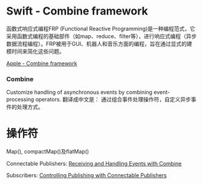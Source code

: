 # Swift - Combine framework


函数式响应式编程FRP (Functional Reactive Programming)是一种编程范式，它采用函数式编程的基础部件（如map、reduce、filter等），进行响应式编程（异步数据流程编程）。FRP被用于GUI、机器人和音乐方面的编程，旨在通过显式的建模时间来简化这些问题。


[Apple - Combine framework](https://developer.apple.com/documentation/combine)


### Combine
Customize handling of asynchronous events by combining event-processing operators.
翻译成中文是：
通过组合事件处理操作符，自定义异步事件的处理方式。


# 操作符

Map(), compactMap()及flatMap()




Connectable Publishers: [Receiving and Handling Events with Combine](https://developer.apple.com/documentation/combine/receiving-and-handling-events-with-combine)

Subscribers: [Controlling Publishing with Connectable Publishers](https://developer.apple.com/documentation/combine/controlling-publishing-with-connectable-publishers)